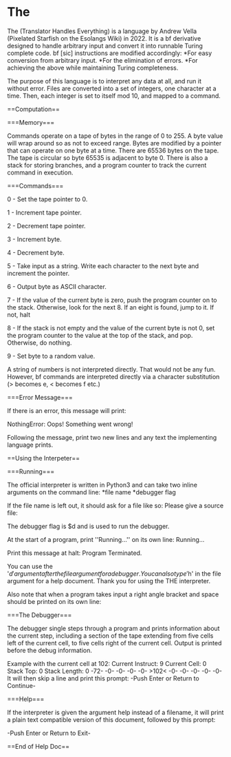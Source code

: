 # The

The (Translator Handles Everything) is a language by Andrew Vella (Pixelated Starfish on the Esolangs Wiki) in 2022.
It is a bf derivative designed to handle arbitrary input and convert it into runnable Turing complete code.
bf [sic] instructions are modified accordingly:
*For easy conversion from arbitrary input.
*For the elimination of errors.
*For achieving the above while maintaining Turing completeness.
 
The purpose of this language is to interpret any data at all, and run it without error.
Files are converted into a set of integers, one character at a time.
Then, each integer is set to itself mod 10, and mapped to a command.
 
==Computation==

===Memory===

Commands operate on a tape of bytes in the range of 0 to 255.
A byte value will wrap around so as not to exceed range.
Bytes are modified by a pointer that can operate on one byte at a time.
There are 65536 bytes on the tape.
The tape is circular so byte 65535 is adjacent to byte 0.
There is also a stack for storing branches, and a program counter to track the current command in execution.
 
===Commands===

 0 - Set the tape pointer to 0.
 
 1 - Increment tape pointer.
 
 2 - Decrement tape pointer.
 
 3 - Increment byte.
 
 4 - Decrement byte.
 
 5 - Take input as a string.
     Write each character to the next byte and increment the pointer.
 
 6 - Output byte as ASCII character.
 
 7 - If the value of the current byte is zero, push the program counter on to the stack.
     Otherwise, look for the next 8. If an eight is found, jump to it. If not, halt
 
 8 - If the stack is not empty and the value of the current byte is not 0,
     set the program counter to the value at the top of the stack, and pop.
     Otherwise, do nothing.
 
 9 - Set byte to a random value.
 
A string of numbers is not interpreted directly. That would not be any fun.
However, bf commands are interpreted directly via a character substitution (> becomes e, < becomes f etc.)
 
===Error Message===
 
If there is an error, this message will print:
 
 NothingError: Oops! Something went wrong!
 
Following the message, print two new lines and any text the implementing language prints.
 
==Using the Interpeter==

===Running===

The official interpreter is written in Python3 and can take two inline arguments on the command line:
*file name
*debugger flag
 
If the file name is left out, it should ask for a file like so:
 Please give a source file:
 > 
 
The debugger flag is $d and is used to run the debugger.
 
At the start of a program, print ''Running...'' on its own line:
 Running...
 
Print this message at halt:
 Program Terminated.
 
 You can use the '$d' argument after the file argument for a debugger.
 You can also type '$h' in the file argument for a help document.
 Thank you for using the THE interpreter.
 
Also note that when a program takes input a right angle bracket and space should be printed on its own line:
 >
 
===The Debugger===

The debugger single steps through a program and prints information about the current step, including a section of the tape extending from five cells left of the current cell, to five cells right of the current cell.
Output is printed before the debug information.
 
 
Example with the current cell at 102:
 Current Instruct: 9
 Current Cell: 0
 Stack Top: 0
 Stack Length: 0
  -72-  -0-  -0-  -0-  -0-  >102<  -0-  -0-  -0-  -0-  -0-
It will then skip a line and print this prompt: 
 -Push Enter or Return to Continue-
 
===Help===

If the interpreter is given the argument help instead of a filename, it will print a plain text compatible version of this document, followed by this prompt:
 
 -Push Enter or Return to Exit-
 
 ==End of Help Doc==
 
